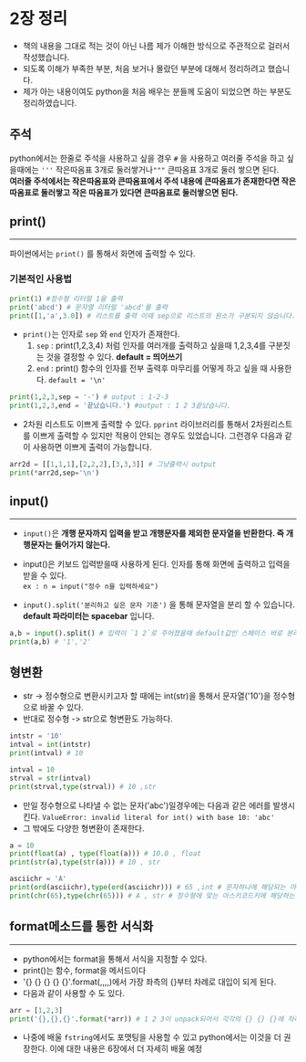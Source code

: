 # 2장 정리
* 책의 내용을 그대로 적는 것이 아닌 나름 제가 이해한 방식으로 주관적으로 걸러서 작성했습니다.
* 되도록 이해가 부족한 부분, 처음 보거나 몰랐던 부분에 대해서 정리하려고 했습니다.
* 제가 아는 내용이여도 python을 처음 배우는 분들께 도움이 되었으면 하는 부분도 정리하였습니다. 


## 주석

python에서는 한줄로 주석을 사용하고 싶을 경우 `#` 을 사용하고 여러줄 주석을 하고 싶을때에는 `'''` 작은따옴표 3개로 둘러쌓거나`"""`
큰따옴표 3개로 둘러 쌓으면 된다.  
**여러줄 주석에서는 작은따옴표와 큰따옴표에서 주석 내용에 큰따옴표가 존재한다면 작은따옴표로 둘러쌓고 작은 따옴표가 있다면 큰따옴표로 둘러쌓으면 된다.**

## print()
* * *
파이썬에서는 `print()` 를 통해서 화면에 출력할 수 있다.  

### 기본적인 사용법

```python
print(1) #정수형 리터럴 1을 출력
print('abcd') # 문자열 리터럴 'abcd'를 출력
print([1,'a',3.0]) # 리스트를 출력 이때 sep으로 리스트의 원소가 구분되지 않습니다. 이때는 join을 사용해주세요!
```

* `print()`는 인자로 `sep` 와 `end` 인자가 존재한다.
  1. `sep` : print(1,2,3,4) 처럼 인자를 여러개를 출력하고 싶을때 1,2,3,4를 구분짓는 것을 결정할 수 있다. **default = 띄어쓰기**  
  2. `end` : print() 함수의 인자를 전부 출력후 마무리를 어떻게 하고 싶을 때 사용한다. `default = '\n'`
```python
print(1,2,3,sep = '-') # output : 1-2-3
print(1,2,3,end = '끝났습니다.') #output : 1 2 3끝났습니다.
```

* 2차원 리스트도 이쁘게 출력할 수 있다.
`pprint` 라이브러리를 통해서 2차원리스트를 이쁘게 출력할 수 있지만 적용이 안되는 경우도 있었습니다. 그런경우 다음과 같이 사용하면 이쁘게 출력이 가능합니다.  

```python
arr2d = [[1,1,1],[2,2,2],[3,3,3]] # 그냥출력시 output
print(*arr2d,sep='\n')
```


## input()
* * *
* `input()`은 **개행 문자까지 입력을 받고 개행문자를 제외한 문자열을 반환한다. 즉 개행문자는 들어가지 않는다.**
* input()은 키보드 입력받을때 사용하게 된다. 인자를 통해 화면에 출력하고 입력을 받을 수 있다.  
`ex : n = input("정수 n을 입력하세요")`

* `input().split('분리하고 싶은 문자 기준')` 을 통해 문자열을 분리 할 수 있습니다. **default 파라미터는 spacebar** 입니다.
```python
a,b = input().split() # 입력이 `1 2`로 주어졌을때 default값인 스페이스 바로 분리해서 `1`와 `2`로 나눠서 각각 a,b에 unpack 됩니다.
print(a,b) # '1','2'
```
## 형변환

* str -> 정수형으로 변환시키고자 할 때에는 int(str)을 통해서 문자열('10')을 정수형으로 바꿀 수 있다.
* 반대로 정수형 -> str으로 형변환도 가능하다.
```python
intstr = '10'
intval = int(intstr)
print(intval) # 10

intval = 10
strval = str(intval)
print(strval,type(strval)) # 10 ,str

```
* 만일 정수형으로 나타낼 수 없는 문자('abc')일경우에는 다음과 같은 에러를 발생시킨다.
`ValueError: invalid literal for int() with base 10: 'abc'`  
* 그 밖에도 다양한 형변환이 존재한다.
```python
a = 10
print(float(a) , type(float(a))) # 10.0 , float
print(str(a),type(str(a))) # 10 , str

asciichr = 'A'
print(ord(asciichr),type(ord(asciichr))) # 65 ,int # 문자하나에 해당되는 아스키코드값으로 반환한다 정수형
print(chr(65),type(chr(65))) # A , str # 정수형에 맞는 아스키코드키에 해당하는 문자를 반환한다
```
## format메소드를 통한 서식화
* * *
* python에서는 format을 통해서 서식을 지정할 수 있다.
* print()는 함수, format을 메서드이다
* '{} {} {} {} {}'.format(,,,,)에서 가장 좌측의 {}부터 차례로 대입이 되게 된다.
* 다음과 같이 사용할 수 도 있다.
```python
arr = [1,2,3]
print('{},{},{}'.format(*arr)) # 1 2 3이 unpack되어서 각각의 {} {} {}에 차례로 적용된다.
```
* 나중에 배울 `fstring`에서도 포맷팅을 사용할 수 있고 python에서는 이것을 더 권장한다. 이에 대한 내용은 6장에서 더 자세히 배울 예정